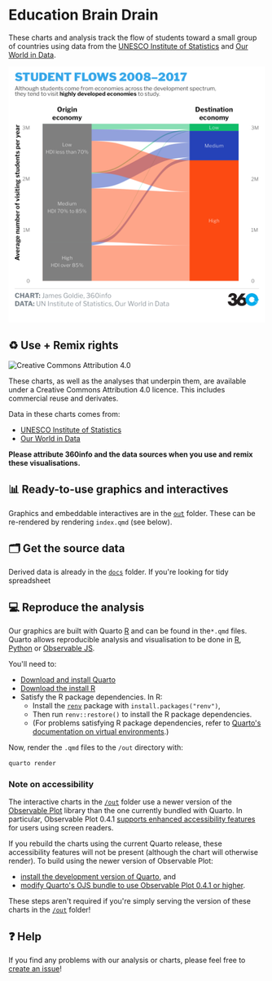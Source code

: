 # Education Brain Drain

These charts and analysis track the flow of students toward a small group of countries using data from the [UNESCO Institute of Statistics](http://data.uis.unesco.org) and [Our World in Data](https://ourworldindata.org/human-development-index).

![Alluvial chart of the average flow of students between economies rated Low, Medium and High on the Human Development Index between 2008 and 2017.](https://github.com/360-info/report-global-education/blob/main/out/student-flows-hdigroups.png?raw=true)

## ♻️ Use + Remix rights

![[Creative Commons Attribution 4.0](https://creativecommons.org/licenses/by/4.0)](https://mirrors.creativecommons.org/presskit/buttons/80x15/png/by.png)

These charts, as well as the analyses that underpin them, are available under a Creative Commons Attribution 4.0 licence. This includes commercial reuse and derivates.

Data in these charts comes from:

* [UNESCO Institute of Statistics](http://data.uis.unesco.org)
* [Our World in Data](https://ourworldindata.org/human-development-index)

**Please attribute 360info and the data sources when you use and remix these visualisations.**

## 📊 Ready-to-use graphics and interactives

Graphics and embeddable interactives are in the [`out`](./out) folder. These can be re-rendered by rendering `index.qmd` (see below).

## 🗂 Get the source data

Derived data is already in the [`docs`](./docs) folder. If you're looking for tidy spreadsheet 


## 💻 Reproduce the analysis

Our graphics are built with Quarto [R](https://quarto.org) and can be found in the`*.qmd` files. Quarto allows reproducible analysis and visualisation to be done in [R](https://r-project,.org), [Python](https://python.org) or [Observable JS](https://observablehq.com/@observablehq/observables-not-javascript).

You'll need to:
- [Download and install Quarto](https://quarto.org/docs/get-started)
- [Download the install R](https://www.r-project.org)
- Satisfy the R package dependencies. In R:
  * Install the [`renv`](https://rstudio.github.io/renv) package with `install.packages("renv")`,
  * Then run `renv::restore()` to install the R package dependencies.
  * (For problems satisfying R package dependencies, refer to [Quarto's documentation on virtual environments](https://quarto.org/docs/projects/virtual-environments.html).)

Now, render the `.qmd` files to the `/out` directory with:

```sh
quarto render
```

### Note on accessibility

The interactive charts in the [`/out`](out) folder use a newer version of the [Observable Plot](https://github.com/observablehq/plot) library than the one currently bundled with Quarto. In particular, Observable Plot 0.4.1 [supports enhanced accessibility features](https://github.com/observablehq/plot/blob/main/CHANGELOG.md#041) for users using screen readers.

If you rebuild the charts using the current Quarto release, these accessibility features will not be present (although the chart will otherwise render). To build using the newer version of Observable Plot:

* [install the development version of Quarto](https://github.com/quarto-dev/quarto-cli#development-version), and
* [modify Quarto's OJS bundle to use Observable Plot 0.4.1 or higher](https://github.com/quarto-dev/quarto-cli/issues/435#issuecomment-1076942406).

These steps aren't required if you're simply serving the version of these charts in the [`/out`](out) folder!

## ❓ Help

If you find any problems with our analysis or charts, please feel free to [create an issue](https://github.com/360-info/report-global-education/issues/new)!
